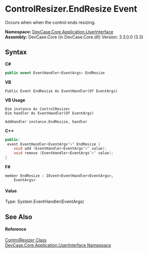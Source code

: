 # ControlResizer.EndResize Event
 

Occurs when when the control ends resizing.

**Namespace:**&nbsp;<a href="N_DevCase_Core_Application_UserInterface">DevCase.Core.Application.UserInterface</a><br />**Assembly:**&nbsp;DevCase.Core (in DevCase.Core.dll) Version: 3.3.0.0 (3.3)

## Syntax

**C#**<br />
``` C#
public event EventHandler<EventArgs> EndResize
```

**VB**<br />
``` VB
Public Event EndResize As EventHandler(Of EventArgs)
```

**VB Usage**<br />
``` VB Usage
Dim instance As ControlResizer
Dim handler As EventHandler(Of EventArgs)

AddHandler instance.EndResize, handler

```

**C++**<br />
``` C++
public:
 event EventHandler<EventArgs^>^ EndResize {
	void add (EventHandler<EventArgs^>^ value);
	void remove (EventHandler<EventArgs^>^ value);
}
```

**F#**<br />
``` F#
member EndResize : IEvent<EventHandler<EventArgs>,
    EventArgs>

```


#### Value
Type: System.EventHandler(EventArgs)

## See Also


#### Reference
<a href="T_DevCase_Core_Application_UserInterface_ControlResizer">ControlResizer Class</a><br /><a href="N_DevCase_Core_Application_UserInterface">DevCase.Core.Application.UserInterface Namespace</a><br />